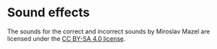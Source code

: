 Sound effects
====
The sounds for the correct and incorrect sounds by Miroslav Mazel are licensed under the [CC BY-SA 4.0 license](https://creativecommons.org/licenses/by-sa/4.0/).